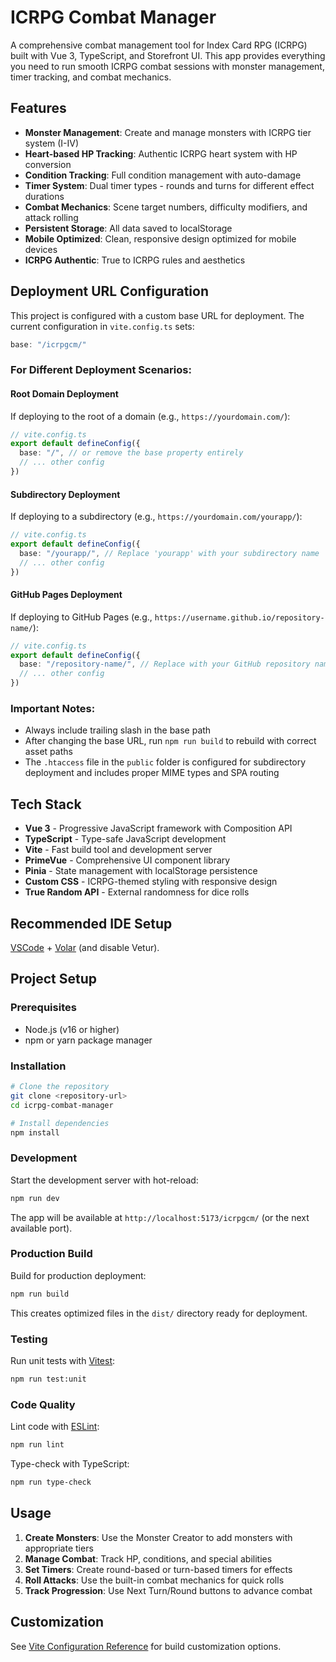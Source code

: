 # ICRPG Combat Manager

A comprehensive combat management tool for Index Card RPG (ICRPG) built with Vue 3, TypeScript, and Storefront UI. This app provides everything you need to run smooth ICRPG combat sessions with monster management, timer tracking, and combat mechanics.

## Features

- **Monster Management**: Create and manage monsters with ICRPG tier system (I-IV)
- **Heart-based HP Tracking**: Authentic ICRPG heart system with HP conversion
- **Condition Tracking**: Full condition management with auto-damage
- **Timer System**: Dual timer types - rounds and turns for different effect durations
- **Combat Mechanics**: Scene target numbers, difficulty modifiers, and attack rolling
- **Persistent Storage**: All data saved to localStorage
- **Mobile Optimized**: Clean, responsive design optimized for mobile devices
- **ICRPG Authentic**: True to ICRPG rules and aesthetics

## Deployment URL Configuration

This project is configured with a custom base URL for deployment. The current configuration in `vite.config.ts` sets:

```typescript
base: "/icrpgcm/"
```

### For Different Deployment Scenarios:

#### Root Domain Deployment
If deploying to the root of a domain (e.g., `https://yourdomain.com/`):
```typescript
// vite.config.ts
export default defineConfig({
  base: "/", // or remove the base property entirely
  // ... other config
})
```

#### Subdirectory Deployment
If deploying to a subdirectory (e.g., `https://yourdomain.com/yourapp/`):
```typescript
// vite.config.ts
export default defineConfig({
  base: "/yourapp/", // Replace 'yourapp' with your subdirectory name
  // ... other config
})
```

#### GitHub Pages Deployment
If deploying to GitHub Pages (e.g., `https://username.github.io/repository-name/`):
```typescript
// vite.config.ts
export default defineConfig({
  base: "/repository-name/", // Replace with your GitHub repository name
  // ... other config
})
```

### Important Notes:
- Always include trailing slash in the base path
- After changing the base URL, run `npm run build` to rebuild with correct asset paths
- The `.htaccess` file in the `public` folder is configured for subdirectory deployment and includes proper MIME types and SPA routing

## Tech Stack

- **Vue 3** - Progressive JavaScript framework with Composition API
- **TypeScript** - Type-safe JavaScript development
- **Vite** - Fast build tool and development server
- **PrimeVue** - Comprehensive UI component library
- **Pinia** - State management with localStorage persistence
- **Custom CSS** - ICRPG-themed styling with responsive design
- **True Random API** - External randomness for dice rolls

## Recommended IDE Setup

[VSCode](https://code.visualstudio.com/) + [Volar](https://marketplace.visualstudio.com/items?itemName=Vue.volar) (and disable Vetur).

## Project Setup

### Prerequisites
- Node.js (v16 or higher)
- npm or yarn package manager

### Installation

```sh
# Clone the repository
git clone <repository-url>
cd icrpg-combat-manager

# Install dependencies
npm install
```

### Development

Start the development server with hot-reload:

```sh
npm run dev
```

The app will be available at `http://localhost:5173/icrpgcm/` (or the next available port).

### Production Build

Build for production deployment:

```sh
npm run build
```

This creates optimized files in the `dist/` directory ready for deployment.

### Testing

Run unit tests with [Vitest](https://vitest.dev/):

```sh
npm run test:unit
```

### Code Quality

Lint code with [ESLint](https://eslint.org/):

```sh
npm run lint
```

Type-check with TypeScript:

```sh
npm run type-check
```

## Usage

1. **Create Monsters**: Use the Monster Creator to add monsters with appropriate tiers
2. **Manage Combat**: Track HP, conditions, and special abilities
3. **Set Timers**: Create round-based or turn-based timers for effects
4. **Roll Attacks**: Use the built-in combat mechanics for quick rolls
5. **Track Progression**: Use Next Turn/Round buttons to advance combat

## Customization

See [Vite Configuration Reference](https://vite.dev/config/) for build customization options.
